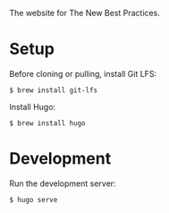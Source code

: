 The website for The New Best Practices.

# Setup

Before cloning or pulling, install Git LFS:

```
$ brew install git-lfs
```

Install Hugo:

```
$ brew install hugo
```

# Development

Run the development server:

```
$ hugo serve
```

